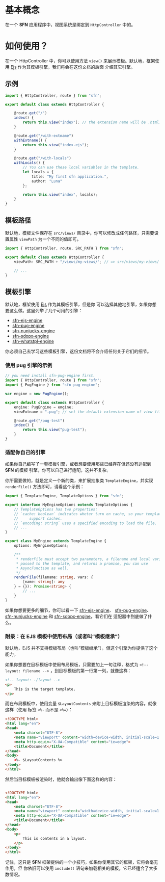 <!-- title: 视图; order: 6 -->
# 基本概念

在一个 **SFN** 应用程序中，视图系统是绑定到 `HttpController` 中的。

# 如何使用？

在一个 HttpController 中，你可以使用方法 `view()` 来展示模板。默认地，框架使用 
[Ejs](https://www.npmjs.com/package/ejs) 作为其模板引擎，我们将会在这份文档的后面
介绍其它引擎。

## 示例

```typescript
import { HttpController, route } from "sfn";

export default class extends HttpController {

    @route.get("/")
    index() {
        return this.view("index"); // the extension name will be .html.
    }

    @route.get("/with-extname")
    withExtname() {
        return this.view("index.ejs");
    }

    @route.get("/with-locals")
    withLocals() {
        // You can use these local variables in the template.
        let locals = {
            title: "My first sfn application.",
            author: "Luna"
        };

        return this.view("index", locals);
    }
}
```

## 模板路径

默认地，模板文件保存在 `src/views/` 目录中，你可以修改成任何路径，只需要设置属性
`viewPath` 为一个不同的值即可。

```typescript
import { HttpController, route, SRC_PATH } from "sfn";

export default class extends HttpController {
    viewPath: SRC_PATH + "/views/my-views/"; // => src/views/my-views/

    // ...
}
```

## 模板引擎

默认地，框架使用 [Ejs](https://www.npmjs.com/package/ejs) 作为其模板引擎，但是你
可以选择其他地引擎，如果你想要这么做。这里列举了几个可用的引擎：

- [sfn-ejs-engine](https://github.com/Hyurl/sfn-ejs-engine)
- [sfn-pug-engine](https://github.com/Hyurl/sfn-pug-engine)
- [sfn-nunjucks-engine](https://github.com/Hyurl/sfn-nunjuncks-engine)
- [sfn-sdopx-engine](https://github.com/Hyurl/sfn-sdopx-engine)
- [sfn-whatstpl-engine](https://github.com/Hyurl/sfn-whatstpl-engine)

你必须自己去学习这些模板引擎，这份文档将不会介绍任何关于它们的细节。

### 使用 pug 引擎的示例

```typescript
// you need install sfn-pug-engine first.
import { HttpController, route } from "sfn";
import { PugEngine } from "sfn-pug-engine";

var engine = new PugEngine();

export default class extends HttpController {
    engine: PugEngine = engine;
    viewExtname = ".pug"; // set the default extension name of view files.

    @route.get("/pug-test")
    index() {
        return this.view("pug-test");
    }
}
```

### 适配你自己的引擎

如果你自己编写了一套模板引擎，或者想要使用那些已经存在但还没有适配到 **SFN** 的模板
引擎，你可以自己进行适配，这并不复杂。

你所需要做的，就是定义一个新的类，来扩展抽象类 `TemplateEngine`，并实现 
`renderFile()` 方法即可，请看这个示例：

```typescript
import { TemplateEngine, TemplateOptions } from "sfn";

export interface MyEngineOptions extends TemplateOptions {
    // TemplateOptions has two properties:
    // `cache: boolean` indicates wheter turn on cache, so your template should
    //     support caches.
    // `encoding: string` uses a specified encoding to load the file.
    // ...
}

export class MyEngine extends TemplateEngine {
    options: MyEngineOptions;

    /**
     * renderFile must accept two parameters, a filename and local variabls 
     * passed to the template, and returns a promise, you can use 
     * AsyncFunction as well.
     */
    renderFile(filename: string, vars: {
        [name: string]: any
    } = {}): Promise<string> {
        // ...
    }
}
```

如果你想要更多的细节，你可以看一下
[sfn-ejs-engine](https://github.com/Hyurl/sfn-ejs-engine)、
[sfn-pug-engine](https://github.com/Hyurl/sfn-pug-engine)、 
[sfn-nunjucks-engine](https://github.com/Hyurl/sfn-nunjuncks-engine) 和 
[sfn-sdopx-engine](https://github.com/Hyurl/sfn-sdopx-engine)，看它们在
适配器中到底做了什么。

### 附录：在 EJS 模板中使用布局（或者叫“模板继承”）

默认地，EJS 并不支持模板布局（也叫“模板继承”），但这个引擎为你提供了这个能力。

如果你想要在目标模板中使用布局模板，只需要加上一句注释，格式为 
`<!-- layout: filename -->` ，到目标模板的第一行第一列，就像这样：

```html
<!-- layout: ./layout -->
<p>
    This is the target template.
</p>
```

而在布局模板中，使用变量 `$LayoutContents` 来附上目标模板渲染的内容，就像这样（使用
标签 `<%-` 而不是 `<%=`）：
```html
<!DOCTYPE html>
<html lang="en">
<head>
    <meta charset="UTF-8">
    <meta name="viewport" content="width=device-width, initial-scale=1.0">
    <meta http-equiv="X-UA-Compatible" content="ie=edge">
    <title>Document</title>
</head>
<body>
    <%- $LayoutContents %>
</body>
</html>
```

然后当目标模板被渲染时，他就会输出像下面这样的内容：

```html

<!DOCTYPE html>
<html lang="en">
<head>
    <meta charset="UTF-8">
    <meta name="viewport" content="width=device-width, initial-scale=1.0">
    <meta http-equiv="X-UA-Compatible" content="ie=edge">
    <title>Document</title>
</head>
<body>
    <p>
        This is contents in a layout.
    </p>
</body>
</html>
```

记住，这只是 **SFN** 框架提供的一个小技巧，如果你使用其它的框架，它将会毫无作用，但
你依旧可以使用 `include()` 语句来加载相关的模板，它已经适合了大多数情况。
